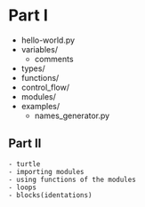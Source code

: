 # Part I
- hello-world.py
- variables/
	- comments
- types/
- functions/
- control_flow/
- modules/
- examples/
	- names_generator.py

## Part II

	- turtle
	- importing modules
	- using functions of the modules
	- loops
	- blocks(identations)
